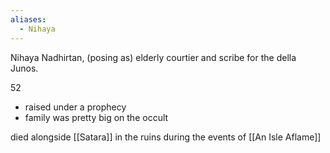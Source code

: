 ```yaml
---
aliases:
  - Nihaya
---
```

Nihaya Nadhirtan, (posing as) elderly courtier and scribe for the della Junos.

52
- raised under a prophecy
- family was pretty big on the occult

died alongside [[Satara]] in the ruins during the events of [[An Isle Aflame]]
